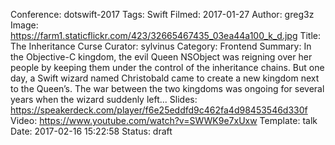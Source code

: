 Conference: dotswift-2017
Tags: Swift
Filmed: 2017-01-27
Author: greg3z
Image: https://farm1.staticflickr.com/423/32665467435_03ea44a100_k_d.jpg
Title: The Inheritance Curse
Curator: sylvinus
Category: Frontend
Summary: In the Objective-C kingdom, the evil Queen NSObject was reigning over her people by keeping them under the control of the inheritance chains. But one day, a Swift wizard named Christobald came to create a new kingdom next to the Queen’s. The war between the two kingdoms was ongoing for several years when the wizard suddenly left...
Slides: https://speakerdeck.com/player/f6e25eddfd9c462fa4d98453546d330f
Video: https://www.youtube.com/watch?v=SWWK9e7xUxw
Template: talk
Date: 2017-02-16 15:22:58
Status: draft